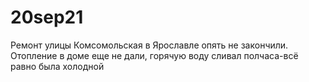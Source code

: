 # 20sep21
Ремонт улицы Комсомольская в Ярославле опять не закончили. Отопление в доме еще не дали, горячую воду сливал полчаса-всё равно была холодной
